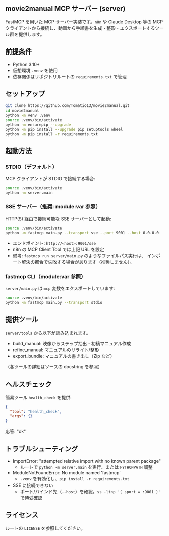 ## movie2manual MCP サーバー (server)

FastMCP を用いた MCP サーバー実装です。`n8n` や Claude Desktop 等の MCP クライアントから接続し、動画から手順書を生成・整形・エクスポートするツール群を提供します。

## 前提条件
- Python 3.10+
- 仮想環境 `.venv` を使用
- 依存関係はリポジトリルートの `requirements.txt` で管理

## セットアップ
```bash
git clone https://github.com/Tomatio13/movie2manual.git
cd movie2manual
python -m venv .venv
source .venv/bin/activate
python -m ensurepip --upgrade
python -m pip install --upgrade pip setuptools wheel
python -m pip install -r requirements.txt
```

## 起動方法

### STDIO（デフォルト）
MCP クライアントが STDIO で接続する場合:
```bash
source .venv/bin/activate
python -m server.main
```

### SSE サーバー（推奨: module:var 参照）
HTTP(S) 経由で接続可能な SSE サーバーとして起動:
```bash
source .venv/bin/activate
python -m fastmcp main.py --transport sse --port 9001 --host 0.0.0.0
```
- エンドポイント: `http://<host>:9001/sse`
- n8n の MCP Client Tool では上記 URL を設定
- 備考: `fastmcp run server/main.py` のようなファイルパス実行は、
  インポート解決の都合で失敗する場合があります（推奨しません）。

### fastmcp CLI（module:var 参照）
`server/main.py` は `mcp` 変数をエクスポートしています:
```bash
source .venv/bin/activate
python -m fastmcp main.py --transport stdio
```

## 提供ツール
`server/tools` から以下が読み込まれます。
- build_manual: 映像からステップ抽出・初稿マニュアル作成
- refine_manual: マニュアルのリライト/整形
- export_bundle: マニュアルの書き出し（Zip など）

（各ツールの詳細はソースの docstring を参照）

## ヘルスチェック
簡易ツール `health_check` を提供:
```json
{
  "tool": "health_check",
  "args": {}
}
```
応答: "ok"

## トラブルシューティング
- ImportError: "attempted relative import with no known parent package"
  - ルートで `python -m server.main` を実行、または `PYTHONPATH` 調整
- ModuleNotFoundError: No module named 'fastmcp'
  - `.venv` を有効化し、`pip install -r requirements.txt`
- SSE に接続できない
  - ポート/バインド先（`--host`）を確認。`ss -ltnp '( sport = :9001 )'` で待受確認

## ライセンス
ルートの `LICENSE` を参照してください。
